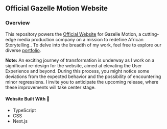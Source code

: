 ## Official Gazelle Motion Website

### Overview

This repository powers the [Official Website](https://gazellemotion.github.io) for Gazelle Motion, a cutting-edge media production company on a mission to redefine African Storytelling.. To delve into the breadth of my work, feel free to explore our diverse [portfolio](https://gazellemotion.github.io/portfolio).

**Note:** An exciting journey of transformation is underway as I work on a significant re-design for the website, aimed at elevating the User Experience and beyond. During this process, you might notice some deviations from the expected behavior and the possibility of encountering minor regressions. I invite you to anticipate the upcoming release, where these improvements will take center stage.

#### Website Built With 🚀

- TypeScript
- CSS
- Next.js

